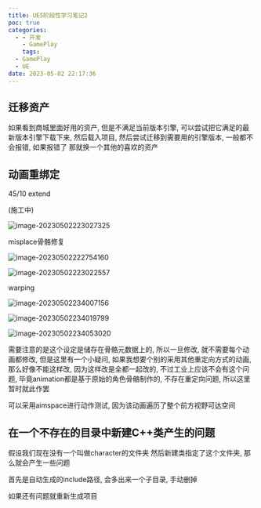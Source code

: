 ```yaml
---
title: UE5阶段性学习笔记2
poc: true
categories:
  - - 开发
    - GamePlay
    tags:
  - GamePlay
  - UE
date: 2023-05-02 22:17:36
---
```


## 迁移资产

如果看到商城里面好用的资产, 但是不满足当前版本引擎, 可以尝试把它满足的最新版本引擎下载下来, 然后载入项目, 然后尝试迁移到需要用的引擎版本, 一般都不会报错, 如果报错了 那就换一个其他的喜欢的资产



## 动画重绑定

45/10 extend

(施工中)

![image-20230502223027325](https://raw.githubusercontent.com/Valkierja/ALLPIC/main/img/202305022323687.png)





misplace骨骼修复

![image-20230502222754160](https://raw.githubusercontent.com/Valkierja/ALLPIC/main/img/202305022323666.png)

![image-20230502223022557](https://raw.githubusercontent.com/Valkierja/ALLPIC/main/img/202305022323699.png)



warping

![image-20230502234007156](C:/Users/valkie/AppData/Roaming/Typora/typora-user-images/image-20230502234007156.png)

![image-20230502234019799](C:/Users/valkie/AppData/Roaming/Typora/typora-user-images/image-20230502234019799.png)

![image-20230502234053020](C:/Users/valkie/AppData/Roaming/Typora/typora-user-images/image-20230502234053020.png)

需要注意的是这个设定是储存在骨骼元数据上的, 所以一旦修改, 就不需要每个动画都修改, 但是这里有一个小疑问, 如果我想要个别的采用其他重定向方式的动画, 那么好像不能这样改, 因为这样改是全都一起改的, 不过工业上应该不会有这个问题, 毕竟animation都是基于原始的角色骨骼制作的, 不存在重定向问题, 所以这里暂时就此作罢



可以采用aimspace进行动作测试, 因为该动画遍历了整个前方视野可达空间



## 在一个不存在的目录中新建C++类产生的问题

假设我们现在没有一个叫做character的文件夹 然后新建类指定了这个文件夹, 那么就会产生一些问题

首先是自动生成的include路径, 会多出来一个子目录, 手动删掉

如果还有问题就重新生成项目

